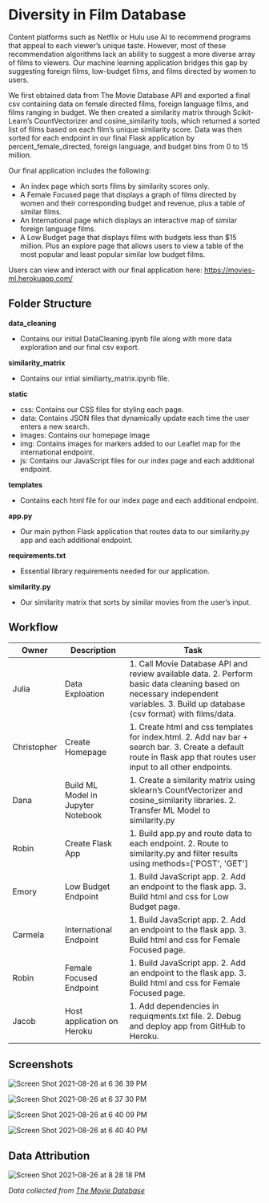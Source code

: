 # Diversity in Film Database

Content platforms such as Netflix or Hulu use AI to recommend programs that appeal to each viewer’s unique taste. However, most of these recommendation algorithms lack an ability to suggest a more diverse array of films to viewers. Our machine learning application bridges this gap by suggesting foreign films, low-budget films, and films directed by women to users. 

We first obtained data from The Movie Database API and exported a final csv containing data on female directed films, foreign language films, and films ranging in budget. We then created a similarity matrix through Scikit-Learn’s CountVectorizer and cosine_similarity tools, which returned a sorted list of films based on each film’s unique similarity score. Data was then sorted for each endpoint in our final Flask application by percent_female_directed, foreign language, and budget bins from 0 to 15 million.

Our final application includes the following:
- An index page which sorts films by similarity scores only. 
- A Female Focused page that displays a graph of films directed by women and their corresponding budget and revenue, plus a table of similar films.
- An International page which displays an interactive map of similar foreign language films.
- A Low Budget page that displays films with budgets less than $15 million. Plus an explore page that allows users to view a table of the most popular and least popular similar low budget films.

Users can view and interact with our final application here: https://movies-ml.herokuapp.com/

## Folder Structure

**data_cleaning**
-	Contains our initial DataCleaning.ipynb file along with more data exploration and our final csv export.

**similarity_matrix**
-	Contains our intial similiarty_matrix.ipynb file.

**static**
-	css: Contains our CSS files for styling each page.
-	data: Contains JSON files that dynamically update each time the user enters a new search. 
-	images: Contains our homepage image
-	img: Contains images for markers added to our Leaflet map for the international endpoint.
-	js: Contains our JavaScript files for our index page and each additional endpoint.

**templates**
-	Contains each html file for our index page and each additional endpoint.

**app.py**
-	Our main python Flask application that routes data to our similarity.py app and each additional endpoint.

**requirements.txt**
-	Essential library requirements needed for our application.

**similarity.py**
-	Our similarity matrix that sorts by similar movies from the user’s input.  

## Workflow
Owner | Description | Task
------|-------------|-----
Julia | Data Exploation | 1. Call Movie Database API and review available data. 2. Perform basic data cleaning based on necessary independent variables. 3. Build up database (csv format) with films/data.
Christopher | Create Homepage | 1. Create html and css templates for index.html. 2. Add nav bar + search bar. 3. Create a default route in flask app that routes user input to all other endpoints.
Dana | Build ML Model in Jupyter Notebook | 1. Create a similarity matrix using sklearn’s CountVectorizer and cosine_similarity libraries. 2. Transfer ML Model to similarity.py
Robin | Create Flask App | 1. Build app.py and route data to each endpoint. 2. Route to similarity.py and filter results using methods=['POST', 'GET']
Emory | Low Budget Endpoint | 1. Build JavaScript app. 2. Add an endpoint to the flask app. 3. Build html and css for Low Budget page.
Carmela | International Endpoint | 1. Build JavaScript app. 2. Add an endpoint to the flask app. 3. Build html and css for Female Focused page. 
Robin | Female Focused Endpoint | 1. Build JavaScript app. 2. Add an endpoint to the flask app. 3. Build html and css for Female Focused page.
Jacob | Host application on Heroku | 1. Add dependencies in requiqments.txt file. 2. Debug and deploy app from GitHub to Heroku.


## Screenshots 
![Screen Shot 2021-08-26 at 6 36 39 PM](https://user-images.githubusercontent.com/26308909/131066166-1bb79c15-40e8-45fc-8fda-b3fe58b423f4.png)

![Screen Shot 2021-08-26 at 6 37 30 PM](https://user-images.githubusercontent.com/26308909/131066179-6d0ef95a-9508-4ffb-9e1d-701a8ffece71.png)

![Screen Shot 2021-08-26 at 6 40 09 PM](https://user-images.githubusercontent.com/26308909/131066190-85177193-e1b7-4b9d-a523-ad4483b4bc51.png)

![Screen Shot 2021-08-26 at 6 40 40 PM](https://user-images.githubusercontent.com/26308909/131066200-b03aa624-68b3-43d9-807d-e5b075b1068e.png)


## Data Attribution
![Screen Shot 2021-08-26 at 8 28 18 PM](https://user-images.githubusercontent.com/26308909/131067407-d8ee14bc-880e-4868-9fbd-fccbe0067a7a.png)

_Data collected from [The Movie Database](https://www.themoviedb.org/)_












